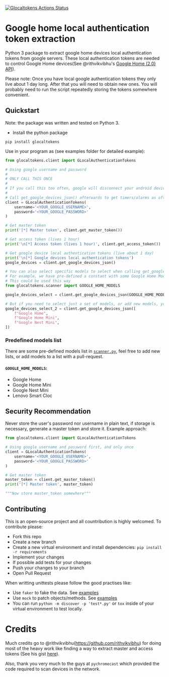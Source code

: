 [![Glocaltokens Actions Status](https://github.com/leikoilja/glocaltokens/workflows/Running%20tests/badge.svg?branch=master)](https://github.com/leikoilja/glocaltokens/actions)

# Google home local authentication token extraction

Python 3 package to extract google home devices local authentication tokens from google servers. These local
authentication tokens are needed to control Google Home devices(See
@rithvikvibhu's [Google Home (2.0) API](https://rithvikvibhu.github.io/GHLocalApi/)).

Please note:
Once you have local google authentication tokens they only live about 1 day long. After that you will need to obtain new
ones. You will probably need to run the script repeatedly storing the tokens somewhere convenient.

## Quickstart

Note: the package was written and tested on Python 3.

- Install the python package

```
pip install glocaltokens
```

Use in your program as (see examples folder for detailed example):

```Python
from glocaltokens.client import GLocalAuthenticationTokens

# Using google username and password
#
# ONLY CALL THIS ONCE
#
# If you call this too often, google will disconnect your android devices and other weird things will happen
#
# Call get_google_devices_json() afterwards to get timers/alarms as oftens as you want to update.
client = GLocalAuthenticationTokens(
    username='<YOUR_GOOGLE_USERNAME>',
    password='<YOUR_GOOGLE_PASSWORD>'
)

# Get master token
print('[*] Master token', client.get_master_token())

# Get access token (lives 1 hour)
print('\n[*] Access token (lives 1 hour)', client.get_access_token())

# Get google device local authentication tokens (live about 1 day)
print('\n[*] Google devices local authentication tokens')
google_devices = client.get_google_devices_json()

# You can also select specific models to select when calling get_google_devices or get_google_devices_json with the models_list parameter.
# For example, we have pre-defined a constant with some Google Home Models (WARNING! Not all of them may be present)
# This could be used this way
from glocaltokens.scanner import GOOGLE_HOME_MODELS

google_devices_select = client.get_google_devices_json(GOOGLE_HOME_MODELS)

# But if you need to select just a set of models, or add new models, you can use a list of str
google_devices_select_2 = client.get_google_devices_json([
    f"Google Home",
    f"Google Home Mini",
    f"Google Nest Mini",
])
```

### Predefined models list
There are some pre-defined models list in [`scanner.py`](/glocaltokens/scanner.py), feel free to 
add new lists, or add models to a list with a pull-request.
#### `GOOGLE_HOME_MODELS`:
- Google Home
- Google Home Mini
- Google Nest Mini
- Lenovo Smart Cloc

## Security Recommendation

Never store the user's password nor username in plain text, if storage is necessary, generate a master token and store
it. Example approach:

```python
from glocaltokens.client import GLocalAuthenticationTokens

# Using google username and password first, and only once
client = GLocalAuthenticationTokens(
    username='<YOUR_GOOGLE_USERNAME>',
    password='<YOUR_GOOGLE_PASSWORD>'
)

# Get master token
master_token = client.get_master_token()
print('[*] Master token', master_token)

"""Now store master_token somewhere"""

```

## Contributing

This is an open-source project and all countribution is highly welcomed. To contribute please:

- Fork this repo
- Create a new branch
- Create a new virtual environment and install dependencies:
  `pip install -r requirements`
- Implement your changes
- If possible add tests for your changes
- Push your changes to your branch
- Open Pull Request

When writting unittests please follow the good practises like:

- Use `faker` to fake the data. See [examples](https://faker.readthedocs.io/en/master/)
- Use `mock` to patch objects/methods. See [examples](https://realpython.com/python-mock-library/)
- You can run `python -m discover -p 'test*.py'` or `tox` inside of your virtual environment to test locally.

# Credits

Much credits go to @rithvikvibhu(https://github.com/rithvikvibhu) for doing most of the heavy work like finding a way to
extract master and access tokens
(See his gist [here](https://gist.github.com/rithvikvibhu/952f83ea656c6782fbd0f1645059055d)).

Also, thank you very much to the guys at `pychromecast` which provided the code required to scan devices in the network.
